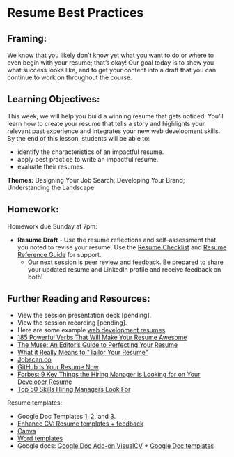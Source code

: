 # Resume Best Practices

## Framing: 

We know that you likely don’t know yet what you want to do or where to even begin with your resume; that’s okay! Our goal today is to show you what success looks like, and to get your content into a draft that you can continue to work on throughout the course.

## Learning Objectives:
This week, we will help you build a winning resume that gets noticed. You’ll learn how to create your resume that tells a story and highlights your relevant past experience and integrates your new web development skills. By the end of this lesson, students will be able to:
- identify the characteristics of an impactful resume.
- apply best practice to write an impactful resume.
- evaluate their resumes.

**Themes:** Designing Your Job Search; Developing Your Brand; Understanding the Landscape 

## Homework: 
Homework due Sunday at 7pm:
- **Resume Draft** - Use the resume reflections and self-assessment that you noted to revise your resume. Use the [Resume Checklist](https://docs.google.com/document/d/1tXVPjnKK0FkUPHJrxlEfGIVlZ4W0ponfYFjR2jViXf4/edit?usp=sharing) and [Resume Reference Guide](https://docs.google.com/document/d/1AHYLTZmmp8Xprfep3jcmNi73epYDKG2Rt_XTA6e9hLA/edit?usp=sharing) for support. 
  - Our next session is peer review and feedback. Be prepared to share your updated resume and LinkedIn profile and receive feedback on both! 

## Further Reading and Resources:
- View the session presentation deck [pending].
- View the session recording [pending].
- Here are some example [web development resumes](https://drive.google.com/drive/folders/1vrhMq4STJzv7wVfyILdmGyu2hh18kl-A?usp=sharing).
- [185 Powerful Verbs That Will Make Your Resume Awesome](https://www.themuse.com/advice/185-powerful-verbs-that-will-make-your-resume-awesome)
- [The Muse: An Editor’s Guide to Perfecting Your Resume](https://www.themuse.com/advice/an-editors-guide-to-perfecting-your-resume)
- [What it Really Means to "Tailor Your Resume"](https://www.themuse.com/advice/what-it-really-means-to-tailor-your-resume)
- [Jobscan.co](www.jobscan.co)
- [GitHub Is Your Resume Now](https://anti-pattern.com/github-is-your-resume-now)
- [Forbes: 9 Key Things the Hiring Manager is Looking for on Your Developer Resume](http://www.forbes.com/sites/dailymuse/2016/02/09/9-key-things-the-hiring-manager-is-looking-for-on-your-developer-resume/#2d0f465234e8)
- [Top 50 Skills Hiring Managers Look For](https://www.linkedin.com/pulse/here-skills-hiring-managers-50-linkedin-top-companies-pope-chappell?published=t)

Resume templates: 
- Google Doc Templates [1](https://docs.google.com/document/d/1CjQ_SKl7W4jnHkcQ_jWluI9Ozkf69M1mSNeuSwgVXlE/edit), [2](https://docs.google.com/document/d/1Up-PqP5hdvboq4UQ0wmKThIk0coN4awH5Fti7dkm_u4/edit), and [3](https://docs.google.com/document/d/1pyiN6SkZd2729iHSjW1_fpv-aFaX3XYL_fX15snkzps/edit).
- [Enhance CV: Resume templates + feedback](https://enhancv.com/) 
- [Canva](https://www.canva.com/create/resumes/)
- [Word templates](https://www.themuse.com/advice/275-free-resume-templates-you-can-use-right-now?utm_source=Sailthru&utm_medium=email&utm_term=Daily%20Email%20List&utm_campaign=275%20Free%20Resume%20Templates%20That%27ll%20Make%20Your%20Life%20Easier)
- Google docs: [Google Doc Add-on VisualCV](https://www.visualcv.com/www/google-docs-resume-templates/)  + [Google Doc templates](https://docs.google.com/document/u/0/)
